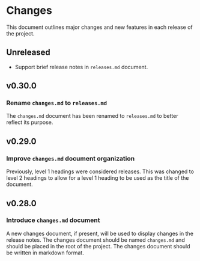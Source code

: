 # Changes

This document outlines major changes and new features in each release of the project.

## Unreleased

- Support brief release notes in `releases.md` document.

## v0.30.0

### Rename `changes.md` to `releases.md`

The `changes.md` document has been renamed to `releases.md` to better reflect its purpose.

## v0.29.0

### Improve `changes.md` document organization

Previously, level 1 headings were considered releases. This was changed to level 2 headings to allow for a level 1 heading to be used as the title of the document.

## v0.28.0

### Introduce `changes.md` document

A new changes document, if present, will be used to display changes in the release notes. The changes document should be named `changes.md` and should be placed in the root of the project. The changes document should be written in markdown format.
